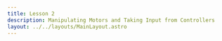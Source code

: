 ```yaml
---
title: Lesson 2
description: Manipulating Motors and Taking Input from Controllers
layout: ../../layouts/MainLayout.astro
---
```


